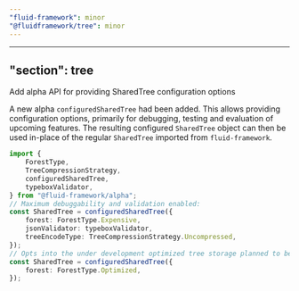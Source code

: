 ```yaml
---
"fluid-framework": minor
"@fluidframework/tree": minor
---
```

---
"section": tree
---

Add alpha API for providing SharedTree configuration options

A new alpha `configuredSharedTree` had been added.
This allows providing configuration options, primarily for debugging, testing and evaluation of upcoming features.
The resulting configured `SharedTree` object can then be used in-place of the regular `SharedTree` imported from `fluid-framework`.

```typescript
import {
	ForestType,
	TreeCompressionStrategy,
	configuredSharedTree,
	typeboxValidator,
} from "@fluid-framework/alpha";
// Maximum debuggability and validation enabled:
const SharedTree = configuredSharedTree({
	forest: ForestType.Expensive,
	jsonValidator: typeboxValidator,
	treeEncodeType: TreeCompressionStrategy.Uncompressed,
});
// Opts into the under development optimized tree storage planned to be the eventual default implementation:
const SharedTree = configuredSharedTree({
	forest: ForestType.Optimized,
});
```
